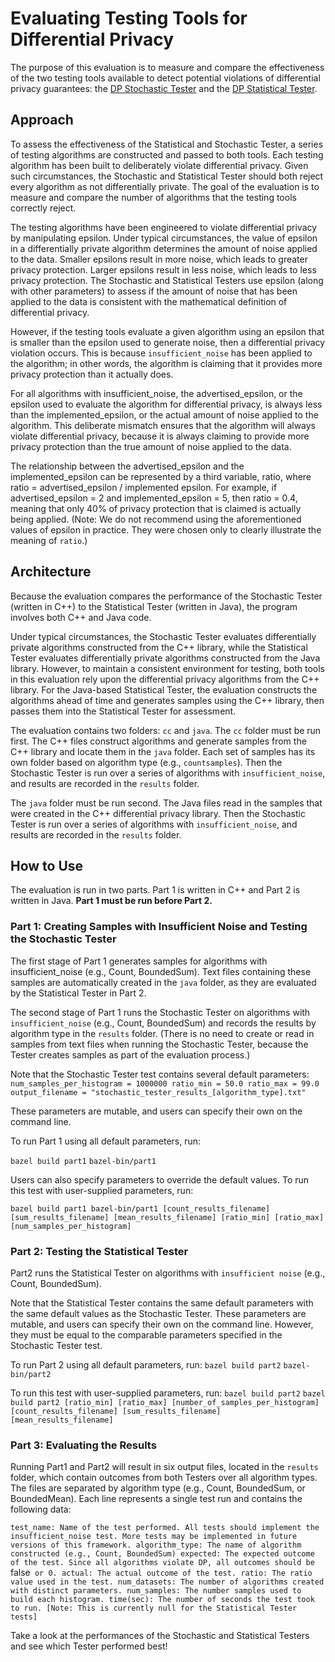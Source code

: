 # Evaluating Testing Tools for Differential Privacy

The purpose of this evaluation is to measure and compare the effectiveness of the two testing tools available to detect potential violations of differential privacy guarantees: the [DP Stochastic Tester](https://github.com/google/differential-privacy/tree/main/cc/testing) and the [DP Statistical Tester](https://github.com/google/differential-privacy/tree/main/java/tests/com/google/privacy/differentialprivacy/statistical).

## Approach

To assess the effectiveness of the Statistical and Stochastic Tester, a series of testing algorithms are constructed and passed to both tools. Each testing algorithm has been built to deliberately violate differential privacy. Given such circumstances, the Stochastic and Statistical Tester should both reject every algorithm as not differentially private. The goal of the evaluation is to measure and compare the number of algorithms that the testing tools correctly reject.

The testing algorithms have been engineered to violate differential privacy by manipulating epsilon. Under typical circumstances, the value of epsilon in a differentially private algorithm determines the amount of noise applied to the data. Smaller epsilons result in more noise, which leads to greater privacy protection. Larger epsilons result in less noise, which leads to less privacy protection. The Stochastic and Statistical Testers use epsilon (along with other parameters) to assess if the amount of noise that has been applied to the data is consistent with the mathematical definition of differential privacy.

However, if the testing tools evaluate a given algorithm using an epsilon that is smaller than the epsilon used to generate noise, then a differential privacy violation occurs. This is because `insufficient_noise` has been applied to the algorithm; in other words, the algorithm is claiming that it provides more privacy protection than it actually does.

For all algorithms with insufficient_noise, the advertised_epsilon, or the epsilon used to evaluate the algorithm for differential privacy, is always less than the implemented_epsilon, or the actual amount of noise applied to the algorithm. This deliberate mismatch ensures that the algorithm will always violate differential privacy, because it is always claiming to provide more privacy protection than the true amount of noise applied to the data.

The relationship between the advertised_epsilon and the implemented_epsilon can be represented by a third variable, ratio, where ratio = advertised_epsilon / implemented epsilon. For example, if advertised_epsilon = 2 and implemented_epsilon = 5, then ratio = 0.4, meaning that only 40% of privacy protection that is claimed is actually being applied. (Note: We do not recommend using the aforementioned values of epsilon in practice. They were chosen only to clearly illustrate the meaning of `ratio`.)

## Architecture

Because the evaluation compares the performance of the Stochastic Tester (written in C++) to the Statistical Tester (written in Java), the program involves both C++ and Java code. 

Under typical circumstances, the Stochastic Tester evaluates differentially private algorithms constructed from the C++ library, while the Statistical Tester evaluates differentially private algorithms constructed from the Java library. However, to maintain a consistent environment for testing, both tools in this evaluation rely upon the differential privacy algorithms from the C++ library. For the Java-based Statistical Tester, the evaluation constructs the algorithms ahead of time and generates samples using the C++ library, then passes them into the Statistical Tester for assessment. 

The evaluation contains two folders: `cc` and `java`. The `cc` folder must be run first. The C++ files construct algorithms and generate samples from the C++ library and locate them in the `java` folder. Each set of samples has its own folder based on algorithm type (e.g., `countsamples`). Then the Stochastic Tester is run over a series of algorithms with `insufficient_noise`, and results are recorded in the `results` folder.

The `java` folder must be run second. The Java files read in the samples that were created in the C++ differential privacy library. Then the Stochastic Tester is run over a series of algorithms with `insufficient_noise`, and results are recorded in the `results` folder.

## How to Use

The evaluation is run in two parts. Part 1 is written in C++ and Part 2 is written in Java. **Part 1 must be run before Part 2.**

### Part 1: Creating Samples with Insufficient Noise and Testing the Stochastic Tester

The first stage of Part 1 generates samples for algorithms with insufficient_noise (e.g., Count, BoundedSum). Text files containing these samples are automatically created in the `java` folder, as they are evaluated by the Statistical Tester in Part 2.

The second stage of Part 1 runs the Stochastic Tester on algorithms with `insufficient_noise` (e.g., Count, BoundedSum) and records the results by algorithm type in the `results` folder. (There is no need to create or read in samples from text files when running the Stochastic Tester, because the Tester creates samples as part of the evaluation process.)

Note that the Stochastic Tester test contains several default parameters:
`num_samples_per_histogram = 1000000
ratio_min = 50.0
ratio_max = 99.0
output_filename = "stochastic_tester_results_[algorithm_type].txt"`

These parameters are mutable, and users can specify their own on the command line.

To run Part 1 using all default parameters, run:

`bazel build part1`
`bazel-bin/part1`

Users can also specify parameters to override the default values. To run this test with user-supplied parameters, run:

`bazel build part1
bazel-bin/part1 [count_results_filename] [sum_results_filename] [mean_results_filename] [ratio_min] [ratio_max] [num_samples_per_histogram]`

### Part 2: Testing the Statistical Tester

Part2 runs the Statistical Tester on algorithms with `insufficient noise` (e.g., Count, BoundedSum).

Note that the Statistical Tester contains the same default parameters with the same default values as the Stochastic Tester. These parameters are mutable, and users can specify their own on the command line. However, they must be equal to the comparable parameters specified in the Stochastic Tester test.

To run Part 2 using all default parameters, run:
`bazel build part2`
`bazel-bin/part2`

To run this test with user-supplied parameters, run:
`bazel build part2`
`bazel build part2 [ratio_min] [ratio_max] [number_of_samples_per_histogram] [count_results_filename] [sum_results_filename] [mean_results_filename]`

### Part 3: Evaluating the Results

Running Part1 and Part2 will result in six output files, located in the `results` folder, which contain outcomes from both Testers over all algorithm types. The files are separated by algorithm type (e.g., Count, BoundedSum, or BoundedMean). Each line represents a single test run and contains the following data:

`test_name: Name of the test performed. All tests should implement the insufficient_noise test. More tests may be implemented in future versions of this framework.
algorithm_type: The name of algorithm constructed (e.g., Count, BoundedSum)
expected: The expected outcome of the test. Since all algorithms violate DP, all outcomes should be `false` or 0.
actual: The actual outcome of the test.
ratio: The ratio value used in the test.
num_datasets: The number of algorithms created with distinct parameters.
num_samples: The number samples used to build each histogram.
time(sec): The number of seconds the test took to run. [Note: This is currently null for the Statistical Tester tests]`

Take a look at the performances of the Stochastic and Statistical Testers and see which Tester performed best!


